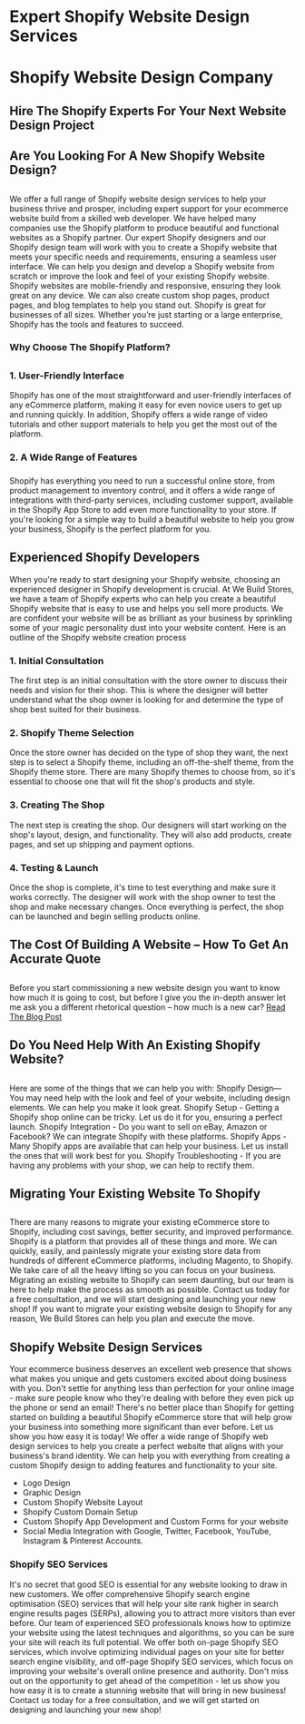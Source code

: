 # Expert Shopify Website Design Services
# Shopify Website Design Company
## Hire The Shopify Experts For Your Next Website Design Project
## Are You Looking For A New Shopify Website Design?
## 
We offer a full range of Shopify website design services to help your business thrive and prosper, including expert support for your ecommerce website build from a skilled web developer. We have helped many companies use the Shopify platform to produce beautiful and functional websites as a Shopify partner.
Our expert Shopify designers and our Shopify design team will work with you to create a Shopify website that meets your specific needs and requirements, ensuring a seamless user interface. We can help you design and develop a Shopify website from scratch or improve the look and feel of your existing Shopify website.
Shopify websites are mobile-friendly and responsive, ensuring they look great on any device. We can also create custom shop pages, product pages, and blog templates to help you stand out.
Shopify is great for businesses of all sizes. Whether you’re just starting or a large enterprise, Shopify has the tools and features to succeed.
### Why Choose The Shopify Platform?

## 
### 1\. User-Friendly Interface
Shopify has one of the most straightforward and user-friendly interfaces of any eCommerce platform, making it easy for even novice users to get up and running quickly. In addition, Shopify offers a wide range of video tutorials and other support materials to help you get the most out of the platform.
### 2\. A Wide Range of Features
### 
Shopify has everything you need to run a successful online store, from product management to inventory control, and it offers a wide range of integrations with third-party services, including customer support, available in the Shopify App Store to add even more functionality to your store.
If you're looking for a simple way to build a beautiful website to help you grow your business, Shopify is the perfect platform for you.
[](https://www.webuildstores.co.uk/contact)
[](https://www.webuildstores.co.uk/contact)
## Experienced Shopify Developers
When you're ready to start designing your Shopify website, choosing an experienced designer in Shopify development is crucial.
At We Build Stores, we have a team of Shopify experts who can help you create a beautiful Shopify website that is easy to use and helps you sell more products.
We are confident your website will be as brilliant as your business by sprinkling some of your magic personality dust into your website content.
Here is an outline of the Shopify website creation process
### 
### 1\. Initial Consultation
The first step is an initial consultation with the store owner to discuss their needs and vision for their shop. This is where the designer will better understand what the shop owner is looking for and determine the type of shop best suited for their business.
### 2\. Shopify Theme Selection
Once the store owner has decided on the type of shop they want, the next step is to select a Shopify theme, including an off-the-shelf theme, from the Shopify theme store. There are many Shopify themes to choose from, so it's essential to choose one that will fit the shop's products and style.
### 3\. Creating The Shop
The next step is creating the shop. Our designers will start working on the shop's layout, design, and functionality.
They will also add products, create pages, and set up shipping and payment options.
### 4\. Testing & Launch
Once the shop is complete, it's time to test everything and make sure it works correctly. The designer will work with the shop owner to test the shop and make necessary changes. Once everything is perfect, the shop can be launched and begin selling products online.
[](https://www.webuildstores.co.uk/contact)
[](https://www.webuildstores.co.uk/post/the-cost-of-building-a-website-how-to-get-an-accurate-quote)
## The Cost Of Building A Website – How To Get An Accurate Quote
## 
Before you start commissioning a new website design you want to know how much it is going to cost, but before I give you the in-depth answer let me ask you a different rhetorical question – how much is a new car?
[Read The Blog Post](https://www.webuildstores.co.uk/post/the-cost-of-building-a-website-how-to-get-an-accurate-quote)
## Do You Need Help With An Existing Shopify Website?
## 
Here are some of the things that we can help you with:
Shopify Design—You may need help with the look and feel of your website, including design elements. We can help you make it look great.
Shopify Setup \- Getting a Shopify shop online can be tricky. Let us do it for you, ensuring a perfect launch.
Shopify Integration \- Do you want to sell on eBay, Amazon or Facebook? We can integrate Shopify with these platforms.
Shopify Apps \- Many Shopify apps are available that can help your business. Let us install the ones that will work best for you.
Shopify Troubleshooting \- If you are having any problems with your shop, we can help to rectify them.
## Migrating Your Existing Website To Shopify
## 
There are many reasons to migrate your existing eCommerce store to Shopify, including cost savings, better security, and improved performance.
Shopify is a platform that provides all of these things and more.
We can quickly, easily, and painlessly migrate your existing store data from hundreds of different eCommerce platforms, including Magento, to Shopify.
We take care of all the heavy lifting so you can focus on your business.
Migrating an existing website to Shopify can seem daunting, but our team is here to help make the process as smooth as possible.
Contact us today for a free consultation, and we will start designing and launching your new shop!
If you want to migrate your existing website design to Shopify for any reason, We Build Stores can help you plan and execute the move.
[](https://www.webuildstores.co.uk/contact)
[](https://www.webuildstores.co.uk/contact)
## Shopify Website Design Services
Your ecommerce business deserves an excellent web presence that shows what makes you unique and gets customers excited about doing business with you. Don't settle for anything less than perfection for your online image - make sure people know who they're dealing with before they even pick up the phone or send an email!
There's no better place than Shopify for getting started on building a beautiful Shopify eCommerce store that will help grow your business into something more significant than ever before. Let us show you how easy it is today!
We offer a wide range of Shopify web design services to help you create a perfect website that aligns with your business's brand identity. We can help you with everything from creating a custom Shopify design to adding features and functionality to your site.
 * Logo Design
 * Graphic Design
 * Custom Shopify Website Layout
 * Shopify Custom Domain Setup
 * Custom Shopify App Development and Custom Forms for your website
 * Social Media Integration with Google, Twitter, Facebook, YouTube, Instagram & Pinterest Accounts.
### Shopify SEO Services

It's no secret that good SEO is essential for any website looking to draw in new customers. We offer comprehensive Shopify search engine optimisation (SEO) services that will help your site rank higher in search engine results pages (SERPs), allowing you to attract more visitors than ever before.
Our team of experienced SEO professionals knows how to optimize your website using the latest techniques and algorithms, so you can be sure your site will reach its full potential.
We offer both on-page Shopify SEO services, which involve optimizing individual pages on your site for better search engine visibility, and off-page Shopify SEO services, which focus on improving your website's overall online presence and authority.
Don't miss out on the opportunity to get ahead of the competition - let us show you how easy it is to create a stunning website that will bring in new business!
Contact us today for a free consultation, and we will get started on designing and launching your new shop!
